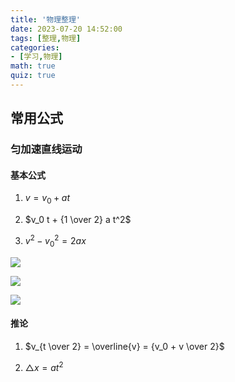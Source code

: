 ```yaml
---
title: '物理整理'
date: 2023-07-20 14:52:00
tags: [整理,物理]
categories: 
- [学习,物理]
math: true
quiz: true
---
```


## 常用公式

### 匀加速直线运动

#### 基本公式

1. $v=v_0+at$

1. $v_0 t + {1 \over 2} a t^2$

1. $v^2 - v_0^2 = 2 a x$

![](/img/posts/wu-li-zheng-li/image.png)

![](/img/posts/wu-li-zheng-li/image-1.png)

![](/img/posts/wu-li-zheng-li/image-2.png)

#### 推论

1. $v_{t \over 2} =  \overline{v} =  {v_0 + v \over 2}$

1. $\triangle x=at^2$

